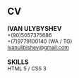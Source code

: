  ## CV

**IVAN ULYBYSHEV** <br>
<sub> +(90)5057375686 </sub> <br>
<sub> +(7)9779100140 (WA / TG) </sub> <br> 
<sub> ivanulibishev@gmail.com </sub> 
<br><br>
**SKILLS**
<br>
<sub> HTML 5 / CSS 3 </sub>
